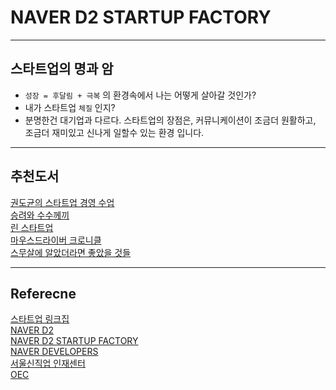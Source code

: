 # NAVER D2 STARTUP FACTORY

---

## 스타트업의 명과 암 

* `성장 = 후달림 + 극복` 의 환경속에서 나는 어떻게 살아갈 것인가?
*  내가 스타트업 `체질` 인지?
*  분명한건 대기업과 다르다. 스타트업의 장점은, 커뮤니케이션이 조금더 원활하고, 조금더 재미있고 신나게 일할수 있는 환경 입니다.

---

## 추천도서

[권도균의 스타트업 경영 수업](http://book.naver.com/bookdb/book_detail.nhn?bid=9366875)<br>
[승려와 수수께끼](http://book.naver.com/bookdb/book_detail.nhn?bid=7376143)<br>
[린 스타트업](http://book.naver.com/bookdb/book_detail.nhn?bid=7044697)<br>
[마우스드라이버 크로니클](http://book.naver.com/bookdb/book_detail.nhn?bid=6974322)<br>
[스무살에 알았더라면 좋았을 것들](http://book.naver.com/bookdb/book_detail.nhn?bid=6284954)<br>



---

## Referecne 

[스타트업 링크집](https://docs.google.com/spreadsheets/d/1ItfWx-di-L21zUIkR0sWwQCuhUrlLQVm2tyxY95K5U4/edit#gid=426471912)<br>
[NAVER D2](http://d2.naver.com/home)<br>
[NAVER D2 STARTUP FACTORY](http://www.d2startup.com/about)<br>
[NAVER DEVELOPERS](https://developers.naver.com/main/)<br>
[서울신직업 인재센터](http://sbasncc.tistory.com/)<br>
[OEC](https://www.oecenter.org/)<br>

